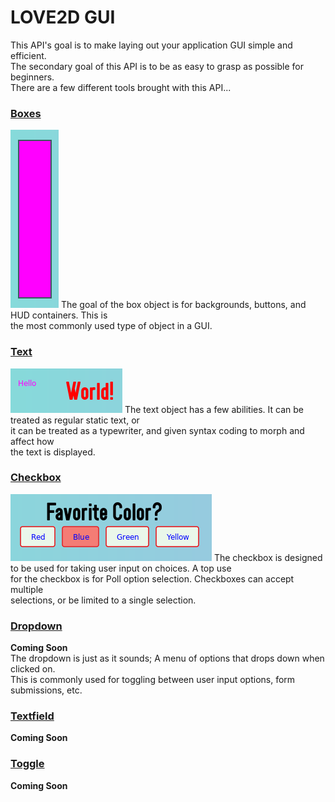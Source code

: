 # LOVE2D GUI
This API's goal is to make laying out your application GUI simple and efficient.<br>
The secondary goal of this API is to be as easy to grasp as possible for beginners.<br>
There are a few different tools brought with this API...<br>
### [Boxes](https://github.com/czgaming94/love2d-gui/blob/main/docs/Box.md)
![Box Image](https://github.com/czgaming94/love2d-gui/blob/main/docs/examples/box.png)
The goal of the box object is for backgrounds, buttons, and HUD containers. This is<br>
the most commonly used type of object in a GUI.
### [Text](https://github.com/czgaming94/love2d-gui/blob/main/docs/Text.md)
![Text Image](https://github.com/czgaming94/love2d-gui/blob/main/docs/examples/text.png)
The text object has a few abilities. It can be treated as regular static text, or<br>
it can be treated as a typewriter, and given syntax coding to morph and affect how<br>
the text is displayed.
### [Checkbox](https://github.com/czgaming94/love2d-gui/blob/main/docs/Checkbox.md)
![Checkbox Image](https://github.com/czgaming94/love2d-gui/blob/main/docs/examples/checkbox.png)
The checkbox is designed to be used for taking user input on choices. A top use<br>
for the checkbox is for Poll option selection. Checkboxes can accept multiple<br>
selections, or be limited to a single selection.
### [Dropdown](https://github.com/czgaming94/love2d-gui/blob/main/docs/Dropdown.md)
__Coming Soon__<br>
The dropdown is just as it sounds; A menu of options that drops down when clicked on.<br>
This is commonly used for toggling between user input options, form submissions, etc.
### [Textfield](https://github.com/czgaming94/love2d-gui/blob/main/docs/Textfield.md)
__Coming Soon__
### [Toggle](https://github.com/czgaming94/love2d-gui/blob/main/docs/Toggle.md)
__Coming Soon__